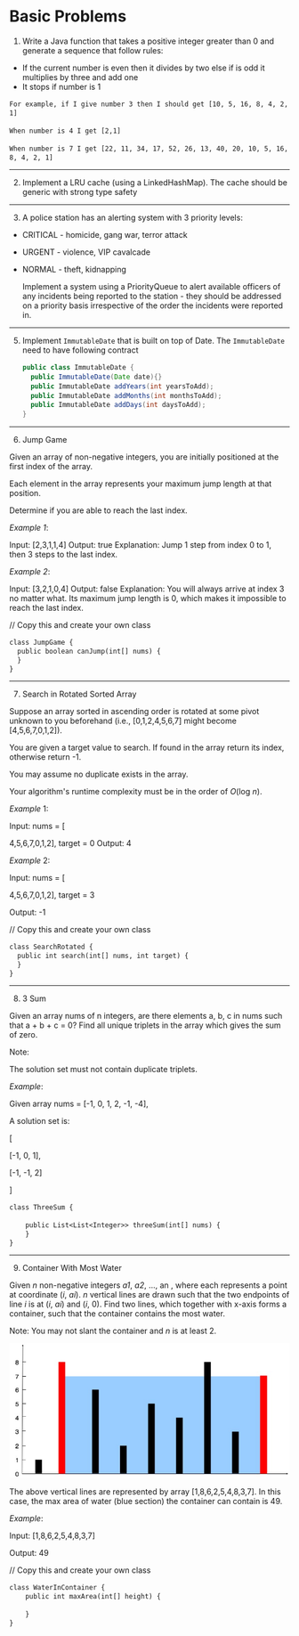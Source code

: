 # Basic Problems

1. Write a Java function that takes a positive integer greater than 0 and generate a sequence that follow rules:

  * If the current number is even then it divides by two else if is odd it multiplies by three and add one
  * It stops if number is 1

```
For example, if I give number 3 then I should get [10, 5, 16, 8, 4, 2, 1] 

When number is 4 I get [2,1]

When number is 7 I get [22, 11, 34, 17, 52, 26, 13, 40, 20, 10, 5, 16, 8, 4, 2, 1]
```

------

2. Implement a LRU cache (using a LinkedHashMap). The cache should be generic with strong type safety

------

3. A police station has an alerting system with 3 priority levels:

- CRITICAL - homicide, gang war, terror attack

- URGENT - violence, VIP cavalcade

- NORMAL - theft, kidnapping

  Implement a system using a PriorityQueue to alert available officers of any incidents being reported to the station - they should be addressed on a priority basis irrespective of the order the incidents were reported in.

------

5. Implement `ImmutableDate` that is built on top of Date.  The `ImmutableDate` need to have following contract

   ```java
   public class ImmutableDate {
     public ImmutableDate(Date date){}
     public ImmutableDate addYears(int yearsToAdd);
     public ImmutableDate addMonths(int monthsToAdd);
     public ImmutableDate addDays(int daysToAdd);
   }
   ```

------

6. Jump Game

Given an array of non-negative integers, you are initially positioned at the first index of the array.

Each element in the array represents your maximum jump length at that position.

Determine if you are able to reach the last index.

*Example 1*:

Input: [2,3,1,1,4]
Output: true
Explanation: Jump 1 step from index 0 to 1, then 3 steps to the last index.

*Example 2*:

Input: [3,2,1,0,4]
Output: false
Explanation: You will always arrive at index 3 no matter what. Its maximum
             jump length is 0, which makes it impossible to reach the last index.


// Copy this and create your own class 

    class JumpGame {
      public boolean canJump(int[] nums) {
      }
    }

------

7. Search in Rotated Sorted Array

Suppose an array sorted in ascending order is rotated at some pivot unknown to you beforehand (i.e., [0,1,2,4,5,6,7] might become [4,5,6,7,0,1,2]).

You are given a target value to search. If found in the array return its index, otherwise return -1.

You may assume no duplicate exists in the array.

Your algorithm's runtime complexity must be in the order of _O_(log _n_).

*Example* 1:

Input: nums = [

4,5,6,7,0,1,2], target = 0
Output: 4

*Example* 2:

Input: nums = [

4,5,6,7,0,1,2], target = 3

Output: -1

// Copy this and create your own class

```
class SearchRotated {
  public int search(int[] nums, int target) {
  }
}
```

------

8. 3 Sum

Given an array nums of n integers, are there elements a, b, c in nums such that a + b + c = 0? Find all unique triplets in the array which gives the sum of zero.

Note:

The solution set must not contain duplicate triplets.

*Example*:

Given array nums = [-1, 0, 1, 2, -1, -4],

A solution set is:

[

  [-1, 0, 1],

  [-1, -1, 2]

]

```
class ThreeSum {

    public List<List<Integer>> threeSum(int[] nums) {
    }
}
```

------

9. Container With Most Water

Given _n_ non-negative integers _a1_, _a2_, ..., an , where each represents a point at coordinate (_i_, _ai_). _n_ vertical lines are drawn such that the two endpoints of line _i_ is at (_i_, _ai_) and (_i_, 0). Find two lines, which together with x-axis forms a container, such that the container contains the most water.

Note: You may not slant the container and _n_ is at least 2.

![Image](./image/question_1.jpg)

The above vertical lines are represented by array [1,8,6,2,5,4,8,3,7]. In this case, the max area of water (blue section) the container can contain is 49.  

*Example*:

Input: [1,8,6,2,5,4,8,3,7]

Output: 49

// Copy this and create your own class

```
class WaterInContainer {
    public int maxArea(int[] height) {

    }
}
```

